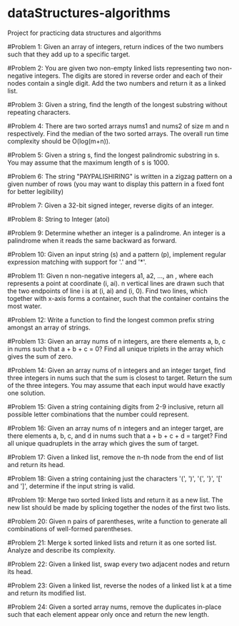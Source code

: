 # dataStructures-algorithms
Project for practicing data structures and algorithms

#Problem 1: 
Given an array of integers, return indices of the two numbers such that they add up to a specific target.
     
#Problem 2: 
You are given two non-empty linked lists representing two non-negative integers. The digits are stored in reverse order and each of their nodes contain a single digit. Add the two numbers and return it as a linked list.
     
#Problem 3: 
Given a string, find the length of the longest substring without repeating characters.
     
#Problem 4: 
There are two sorted arrays nums1 and nums2 of size m and n respectively. Find the median of the two sorted arrays. The overall run time complexity should be O(log(m+n)).

#Problem 5: 
Given a string s, find the longest palindromic substring in s. You may assume that the maximum length of s is 1000.

#Problem 6: 
The string "PAYPALISHIRING" is written in a zigzag pattern on a given number of rows (you may want to display this pattern in a fixed font for better legibility)

#Problem 7:
Given a 32-bit signed integer, reverse digits of an integer.

#Problem 8: 
String to Integer (atoi)

#Problem 9: 
Determine whether an integer is a palindrome. An integer is a palindrome when it reads the same backward as forward.

#Problem 10: 
Given an input string (s) and a pattern (p), implement regular expression matching with support for '.' and '*'.
     
#Problem 11: 
Given n non-negative integers a1, a2, ..., an , where each represents a point at coordinate (i, ai). n vertical lines are drawn such that the two endpoints of line i is at (i, ai) and (i, 0). Find two lines, which together with x-axis forms a container, such that the container contains the most water.

#Problem 12: 
Write a function to find the longest common prefix string amongst an array of strings.

#Problem 13: 
Given an array nums of n integers, are there elements a, b, c in nums such that a + b + c = 0? Find all unique triplets in the array which gives the sum of zero.

#Problem 14: 
Given an array nums of n integers and an integer target, find three integers in nums such that the sum is closest to target. Return the sum of the three integers. You may assume that each input would have exactly one solution.

#Problem 15: 
Given a string containing digits from 2-9 inclusive, return all possible letter combinations that the number could represent.

#Problem 16: 
Given an array nums of n integers and an integer target, are there elements a, b, c, and d in nums such that a + b + c + d = target? Find all unique quadruplets in the array which gives the sum of target.

#Problem 17:
Given a linked list, remove the n-th node from the end of list and return its head.

#Problem 18:
Given a string containing just the characters '(', ')', '{', '}', '[' and ']', determine if the input string is valid.

#Problem 19:
Merge two sorted linked lists and return it as a new list. The new list should be made by splicing together the nodes of the first two lists.

#Problem 20:
Given n pairs of parentheses, write a function to generate all combinations of well-formed parentheses.

#Problem 21:
Merge k sorted linked lists and return it as one sorted list. Analyze and describe its complexity.

#Problem 22:
Given a linked list, swap every two adjacent nodes and return its head.

#Problem 23:
Given a linked list, reverse the nodes of a linked list k at a time and return its modified list.

#Problem 24:
Given a sorted array nums, remove the duplicates in-place such that each element appear only once and return the new length.